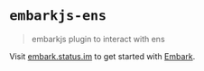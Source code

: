 # `embarkjs-ens`

> embarkjs plugin to interact with ens

Visit [embark.status.im](https://embark.status.im/) to get started with
[Embark](https://github.com/embarklabs/embark).
